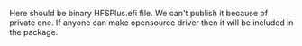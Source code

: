 Here should be binary HFSPlus.efi file. We can't publish it because of private one.
If anyone can make opensource driver then it will be included in the package.